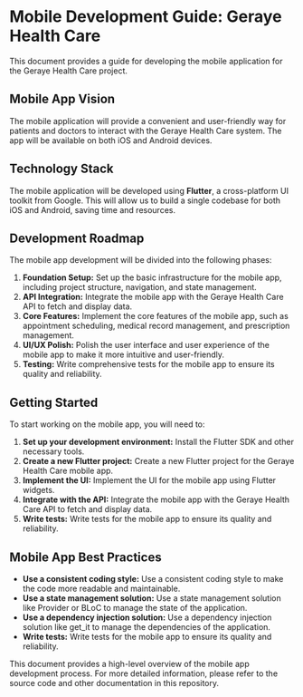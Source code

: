 
# Mobile Development Guide: Geraye Health Care

This document provides a guide for developing the mobile application for the Geraye Health Care project.

## Mobile App Vision

The mobile application will provide a convenient and user-friendly way for patients and doctors to interact with the Geraye Health Care system. The app will be available on both iOS and Android devices.

## Technology Stack

The mobile application will be developed using **Flutter**, a cross-platform UI toolkit from Google. This will allow us to build a single codebase for both iOS and Android, saving time and resources.

## Development Roadmap

The mobile app development will be divided into the following phases:

1.  **Foundation Setup:** Set up the basic infrastructure for the mobile app, including project structure, navigation, and state management.
2.  **API Integration:** Integrate the mobile app with the Geraye Health Care API to fetch and display data.
3.  **Core Features:** Implement the core features of the mobile app, such as appointment scheduling, medical record management, and prescription management.
4.  **UI/UX Polish:** Polish the user interface and user experience of the mobile app to make it more intuitive and user-friendly.
5.  **Testing:** Write comprehensive tests for the mobile app to ensure its quality and reliability.

## Getting Started

To start working on the mobile app, you will need to:

1.  **Set up your development environment:** Install the Flutter SDK and other necessary tools.
2.  **Create a new Flutter project:** Create a new Flutter project for the Geraye Health Care mobile app.
3.  **Implement the UI:** Implement the UI for the mobile app using Flutter widgets.
4.  **Integrate with the API:** Integrate the mobile app with the Geraye Health Care API to fetch and display data.
5.  **Write tests:** Write tests for the mobile app to ensure its quality and reliability.

## Mobile App Best Practices

*   **Use a consistent coding style:** Use a consistent coding style to make the code more readable and maintainable.
*   **Use a state management solution:** Use a state management solution like Provider or BLoC to manage the state of the application.
*   **Use a dependency injection solution:** Use a dependency injection solution like get_it to manage the dependencies of the application.
*   **Write tests:** Write tests for the mobile app to ensure its quality and reliability.

This document provides a high-level overview of the mobile app development process. For more detailed information, please refer to the source code and other documentation in this repository.
